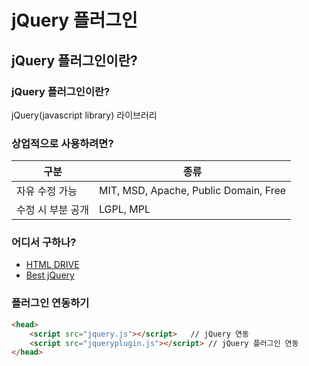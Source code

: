 # jQuery 플러그인
## jQuery 플러그인이란?

### jQuery 플러그인이란?
jQuery(javascript library) 라이브러리

### 상업적으로 사용하려면?
| 구분 | 종류 |
| --- | --- |
| 자유 수정 가능 | MIT, MSD, Apache, Public Domain, Free |
| 수정 시 부분 공개 | LGPL, MPL |

### 어디서 구하나?
* [HTML DRIVE](http://htmldrive.net)
* [Best jQuery](http://bestjquery.com)

### 플러그인 연동하기
``` html
<head>
    <script src="jquery.js"></script>   // jQuery 연동
    <script src="jqueryplugin.js"></script> // jQuery 플러그인 연동
</head>  
```